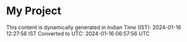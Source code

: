 # My Project

This content is dynamically generated in Indian Time (IST): 2024-01-16 12:27:56 IST
Converted to UTC: 2024-01-16 06:57:56 UTC
